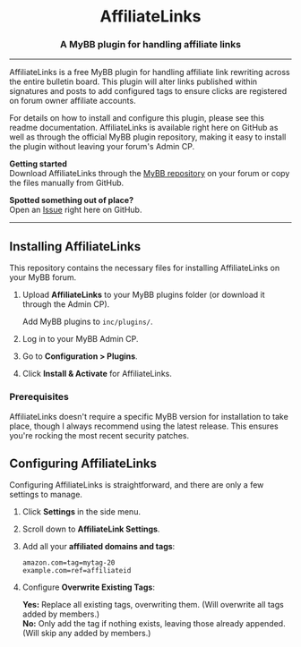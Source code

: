 <h1 align="center">AffiliateLinks</h1>
<h3 align="center">A MyBB plugin for handling affiliate links</h3>

---

AffiliateLinks is a free MyBB plugin for handling affiliate link rewriting across the entire bulletin board. This plugin will alter links published within signatures and posts to add configured tags to ensure clicks are registered on forum owner affiliate accounts.

For details on how to install and configure this plugin, please see this readme documentation. AffiliateLinks is available right here on GitHub as well as through the official MyBB plugin repository, making it easy to install the plugin without leaving your forum's Admin CP.

<strong>Getting started</strong><br/>
Download AffiliateLinks through the <a href="">MyBB repository</a> on your forum or copy the files manually from GitHub.<br/>

<strong>Spotted something out of place?</strong><br/>
Open an <a href="https://github.com/RichEdmonds/MyBB-AffiliateLinks/issues">Issue</a> right here on GitHub.<br/>

---

## Installing AffiliateLinks

This repository contains the necessary files for installing AffiliateLinks on your MyBB forum.

1. Upload <strong>AffiliateLinks</strong> to your MyBB plugins folder (or download it through the Admin CP).

    Add MyBB plugins to <code>inc/plugins/</code>.
2. Log in to your MyBB Admin CP.
3. Go to <strong>Configuration > Plugins</strong>.
4. Click <strong>Install & Activate</strong> for AffiliateLinks.

### Prerequisites

AffiliateLinks doesn't require a specific MyBB version for installation to take place, though I always recommend using the latest release. This ensures you're rocking the most recent security patches.

## Configuring AffiliateLinks

Configuring AffiliateLinks is straightforward, and there are only a few settings to manage.

1. Click <strong>Settings</strong> in the side menu.
2. Scroll down to <strong>AffiliateLink Settings</strong>.
3. Add all your <strong>affiliated domains and tags</strong>:

    <code>amazon.com=tag=mytag-20
    example.com=ref=affiliateid</code>

4. Configure <strong>Overwrite Existing Tags</strong>:

    <strong>Yes:</strong> Replace all existing tags, overwriting them. (Will overwrite all tags added by members.)<br/>
    <strong>No:</strong> Only add the tag if nothing exists, leaving those already appended. (Will skip any added by members.)
